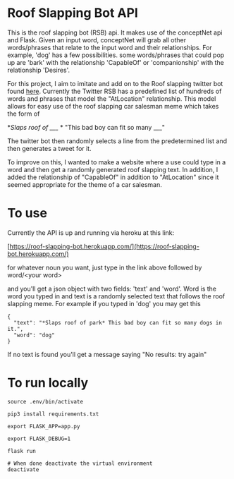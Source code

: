 # Roof Slapping Bot API

This is the roof slapping bot (RSB) api. It makes use of the conceptNet api and Flask. Given an input word, conceptNet will grab all other words/phrases that relate to the input word and their relationships. For example, 'dog' has a few possibilities. some words/phrases that could pop up are 'bark' with the relationship 'CapableOf' or 'companionship' with the relationship 'Desires'. 

For this project, I aim to imitate and add on to the Roof slapping twitter bot found [here](https://twitter.com/roofslappingbot?lang=en). Currently the Twitter RSB has a predefined list of hundreds of words and phrases that model the "AtLocation" relationship. This model allows for easy use of the roof slapping car salesman meme which takes the form of

**Slaps roof of ___* *  "This bad boy can fit so many ___"

The twitter bot then randomly selects a line from the predetermined list and then generates a tweet for it.

To improve on this, I wanted to make a website where a use could type in a word and then get a randomly generated roof slapping text. In addition, I added the relationship of "CapableOf" in addition to "AtLocation" since it seemed appropriate for the theme of a car salesman. 

# To use
Currently the API is up and running via heroku at this link:

[https://roof-slapping-bot.herokuapp.com/](https://roof-slapping-bot.herokuapp.com/)

for whatever noun you want, just type in the link above followed by word/\<your word\>

and you'll get a json object with two fields: 'text' and 'word'. Word is the word you typed in and text is a randomly selected text that follows the roof slapping meme. For example if you typed in 'dog' you may get this

```
{
  "text": "*Slaps roof of park* This bad boy can fit so many dogs in it.", 
  "word": "dog"
}

```

If no text is found you'll get a message saying "No results: try again"




# To run locally

```
source .env/bin/activate

pip3 install requirements.txt

export FLASK_APP=app.py

export FLASK_DEBUG=1 

flask run

# When done deactivate the virtual environment
deactivate

```

